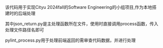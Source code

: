 该代码用于实现Cityu 2024fall的Software Engineering的小组项目,作为本地搭建时的后端处理

其中json_return.py是主处理函数所在文件，使用时直接调用process函数，传入处理文件路径名即可

pylint_process.py用于处理前端返回的需审查代码数据，并进行处理
